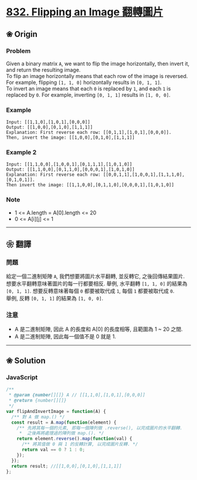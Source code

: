 # [832. Flipping an Image 翻轉圖片][title]

[title]: https://leetcode.com/problems/flipping-an-image/description/

## ❀ Origin

### Problem

Given a binary matrix `A`, we want to flip the image horizontally, then invert it, and return the resulting image.  
To flip an image horizontally means that each row of the image is reversed. For example, flipping `[1, 1, 0]` horizontally results in `[0, 1, 1]`.  
To invert an image means that each `0` is replaced by `1`, and each `1` is replaced by `0`. For example, inverting `[0, 1, 1]` results in `[1, 0, 0]`.

### Example

```
Input: [[1,1,0],[1,0,1],[0,0,0]]
Output: [[1,0,0],[0,1,0],[1,1,1]]
Explanation: First reverse each row: [[0,1,1],[1,0,1],[0,0,0]].
Then, invert the image: [[1,0,0],[0,1,0],[1,1,1]]
```

### Example 2

```
Input: [[1,1,0,0],[1,0,0,1],[0,1,1,1],[1,0,1,0]]
Output: [[1,1,0,0],[0,1,1,0],[0,0,0,1],[1,0,1,0]]
Explanation: First reverse each row: [[0,0,1,1],[1,0,0,1],[1,1,1,0],[0,1,0,1]].
Then invert the image: [[1,1,0,0],[0,1,1,0],[0,0,0,1],[1,0,1,0]]
```

### Note

- 1 <= A.length = A[0].length <= 20
- 0 <= A[i][j] <= 1

---

## ❀ 翻譯

### 問題

給定一個二進制矩陣 `A`, 我們想要將圖片水平翻轉, 並反轉它, 之後回傳結果圖片.  
想要水平翻轉意味著圖片的每一行都要相反.
舉例, 水平翻轉 `[1, 1, 0]` 的結果為 `[0, 1, 1]`.
想要反轉意味著每個 `0` 都要被取代成 `1`, 每個 `1` 都要被取代成 `0`.  
舉例, 反轉 `[0, 1, 1]` 的結果為 `[1, 0, 0]`.

### 注意

- A 是二進制矩陣, 因此 A 的長度和 A[0] 的長度相等, 且範圍為 1 ~ 20 之間.
- A 是二進制矩陣, 因此每一個值不是 0 就是 1.

---

## ❀ Solution

### JavaScript

```js
/**
 * @param {number[][]} A // [[1,1,0],[1,0,1],[0,0,0]]
 * @return {number[][]}
 */
var flipAndInvertImage = function(A) {
  /** 對 A 做 map.() */
  const result = A.map(function(element) {
    /** 先將其每一個的元素, 即每一個陣列做 .reverse(), 以完成圖片的水平翻轉.
     *	之後再將處理過的陣列做 map.(). */
    return element.reverse().map(function(val) {
      /** 將其值做 0 與 1 的反轉計算, 以完成圖片反轉. */
      return val == 0 ? 1 : 0;
    });
  });
  return result; //[[1,0,0],[0,1,0],[1,1,1]]
};
```
